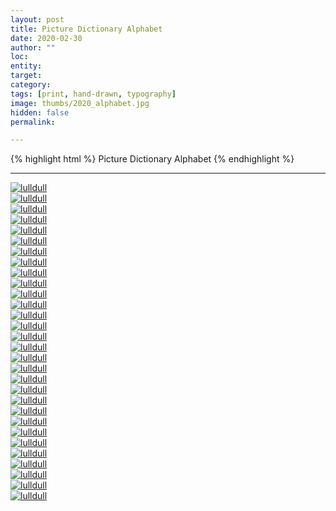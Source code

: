 ```yaml
---
layout: post
title: Picture Dictionary Alphabet
date: 2020-02-30
author: ""
loc: 
entity: 
target: 
category: 
tags: [print, hand-drawn, typography]
image: thumbs/2020_alphabet.jpg
hidden: false
permalink:

---
```




{% highlight html %}
Picture Dictionary Alphabet
{% endhighlight %}

---


<div class="post_image">
	<a href="{{ site.baseurl }}/images/posts/2020_alphabet/001.jpg" target="_blank">
	<img src="{{ site.baseurl }}/images/posts/2020_alphabet/001.jpg" alt="lulldull"></a>
</div>

<div class="post_image">
	<a href="{{ site.baseurl }}/images/posts/2020_alphabet/002.jpg" target="_blank">
	<img src="{{ site.baseurl }}/images/posts/2020_alphabet/002.jpg" alt="lulldull"></a>
</div>

<div class="post_image">
	<a href="{{ site.baseurl }}/images/posts/2020_alphabet/003.jpg" target="_blank">
	<img src="{{ site.baseurl }}/images/posts/2020_alphabet/003.jpg" alt="lulldull"></a>
</div>

<div class="post_image">
	<a href="{{ site.baseurl }}/images/posts/2020_alphabet/004.jpg" target="_blank">
	<img src="{{ site.baseurl }}/images/posts/2020_alphabet/004.jpg" alt="lulldull"></a>
</div>

<div class="post_image">
	<a href="{{ site.baseurl }}/images/posts/2020_alphabet/005.jpg" target="_blank">
	<img src="{{ site.baseurl }}/images/posts/2020_alphabet/005.jpg" alt="lulldull"></a>
</div>

<div class="post_image">
	<a href="{{ site.baseurl }}/images/posts/2020_alphabet/006.jpg" target="_blank">
	<img src="{{ site.baseurl }}/images/posts/2020_alphabet/006.jpg" alt="lulldull"></a>
</div>

<div class="post_image">
	<a href="{{ site.baseurl }}/images/posts/2020_alphabet/007.jpg" target="_blank">
	<img src="{{ site.baseurl }}/images/posts/2020_alphabet/007.jpg" alt="lulldull"></a>
</div>

<div class="post_image">
	<a href="{{ site.baseurl }}/images/posts/2020_alphabet/008.jpg" target="_blank">
	<img src="{{ site.baseurl }}/images/posts/2020_alphabet/008.jpg" alt="lulldull"></a>
</div>

<div class="post_image">
	<a href="{{ site.baseurl }}/images/posts/2020_alphabet/009.jpg" target="_blank">
	<img src="{{ site.baseurl }}/images/posts/2020_alphabet/009.jpg" alt="lulldull"></a>
</div>

<div class="post_image">
	<a href="{{ site.baseurl }}/images/posts/2020_alphabet/010.jpg" target="_blank">
	<img src="{{ site.baseurl }}/images/posts/2020_alphabet/010.jpg" alt="lulldull"></a>
</div>

<div class="post_image">
	<a href="{{ site.baseurl }}/images/posts/2020_alphabet/011.jpg" target="_blank">
	<img src="{{ site.baseurl }}/images/posts/2020_alphabet/011.jpg" alt="lulldull"></a>
</div>

<div class="post_image">
	<a href="{{ site.baseurl }}/images/posts/2020_alphabet/012.jpg" target="_blank">
	<img src="{{ site.baseurl }}/images/posts/2020_alphabet/012.jpg" alt="lulldull"></a>
</div>

<div class="post_image">
	<a href="{{ site.baseurl }}/images/posts/2020_alphabet/013.jpg" target="_blank">
	<img src="{{ site.baseurl }}/images/posts/2020_alphabet/013.jpg" alt="lulldull"></a>
</div>

<div class="post_image">
	<a href="{{ site.baseurl }}/images/posts/2020_alphabet/014.jpg" target="_blank">
	<img src="{{ site.baseurl }}/images/posts/2020_alphabet/014.jpg" alt="lulldull"></a>
</div>

<div class="post_image">
	<a href="{{ site.baseurl }}/images/posts/2020_alphabet/015.jpg" target="_blank">
	<img src="{{ site.baseurl }}/images/posts/2020_alphabet/015.jpg" alt="lulldull"></a>
</div>

<div class="post_image">
	<a href="{{ site.baseurl }}/images/posts/2020_alphabet/016.jpg" target="_blank">
	<img src="{{ site.baseurl }}/images/posts/2020_alphabet/016.jpg" alt="lulldull"></a>
</div>

<div class="post_image">
	<a href="{{ site.baseurl }}/images/posts/2020_alphabet/017.jpg" target="_blank">
	<img src="{{ site.baseurl }}/images/posts/2020_alphabet/017.jpg" alt="lulldull"></a>
</div>

<div class="post_image">
	<a href="{{ site.baseurl }}/images/posts/2020_alphabet/018.jpg" target="_blank">
	<img src="{{ site.baseurl }}/images/posts/2020_alphabet/018.jpg" alt="lulldull"></a>
</div>

<div class="post_image">
	<a href="{{ site.baseurl }}/images/posts/2020_alphabet/019.jpg" target="_blank">
	<img src="{{ site.baseurl }}/images/posts/2020_alphabet/019.jpg" alt="lulldull"></a>
</div>

<div class="post_image">
	<a href="{{ site.baseurl }}/images/posts/2020_alphabet/020.jpg" target="_blank">
	<img src="{{ site.baseurl }}/images/posts/2020_alphabet/020.jpg" alt="lulldull"></a>
</div>

<div class="post_image">
	<a href="{{ site.baseurl }}/images/posts/2020_alphabet/021.jpg" target="_blank">
	<img src="{{ site.baseurl }}/images/posts/2020_alphabet/021.jpg" alt="lulldull"></a>
</div>

<div class="post_image">
	<a href="{{ site.baseurl }}/images/posts/2020_alphabet/022.jpg" target="_blank">
	<img src="{{ site.baseurl }}/images/posts/2020_alphabet/022.jpg" alt="lulldull"></a>
</div>

<div class="post_image">
	<a href="{{ site.baseurl }}/images/posts/2020_alphabet/023.jpg" target="_blank">
	<img src="{{ site.baseurl }}/images/posts/2020_alphabet/023.jpg" alt="lulldull"></a>
</div>

<div class="post_image">
	<a href="{{ site.baseurl }}/images/posts/2020_alphabet/024.jpg" target="_blank">
	<img src="{{ site.baseurl }}/images/posts/2020_alphabet/024.jpg" alt="lulldull"></a>
</div>

<div class="post_image">
	<a href="{{ site.baseurl }}/images/posts/2020_alphabet/025.jpg" target="_blank">
	<img src="{{ site.baseurl }}/images/posts/2020_alphabet/025.jpg" alt="lulldull"></a>
</div>

<div class="post_image">
	<a href="{{ site.baseurl }}/images/posts/2020_alphabet/027.jpg" target="_blank">
	<img src="{{ site.baseurl }}/images/posts/2020_alphabet/027.jpg" alt="lulldull"></a>
</div>

<div class="post_image">
	<a href="{{ site.baseurl }}/images/posts/2020_alphabet/028.jpg" target="_blank">
	<img src="{{ site.baseurl }}/images/posts/2020_alphabet/028.jpg" alt="lulldull"></a>
</div>

<div class="post_image">
	<a href="{{ site.baseurl }}/images/posts/2020_alphabet/029.jpg" target="_blank">
	<img src="{{ site.baseurl }}/images/posts/2020_alphabet/029.jpg" alt="lulldull"></a>
</div>

<div class="post_image">
	<a href="{{ site.baseurl }}/images/posts/2020_alphabet/030.jpg" target="_blank">
	<img src="{{ site.baseurl }}/images/posts/2020_alphabet/030.jpg" alt="lulldull"></a>
</div>

<div class="post_image">
	<a href="{{ site.baseurl }}/images/posts/2020_alphabet/031.jpg" target="_blank">
	<img src="{{ site.baseurl }}/images/posts/2020_alphabet/031.jpg" alt="lulldull"></a>
</div>